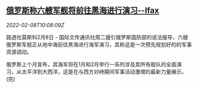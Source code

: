 <!--1644316262000-->
[俄罗斯称六艘军舰将前往黑海进行演习--Ifax](https://cn.reuters.com/article/russia-black-sea-drills-0208-tues-idCNKBS2KD10P)
------

<div><i>2022-02-08T10:08:09Z</i></div><p>路透社莫斯科2月8日 - 国际文传通讯社周二援引俄罗斯国防部的说法报导，六艘俄罗斯军舰正从地中海前往黑海进行海军演习，其称这是一次预先规划好的的军事资源调动。</p><p>俄罗斯上个月宣布，其海军将在1月和2月举行一系列涉及其所有舰队的全面演习，从太平洋到大西洋，这是在与西方对峙期间军事活动激增的最新力量展示。(完)</p>
